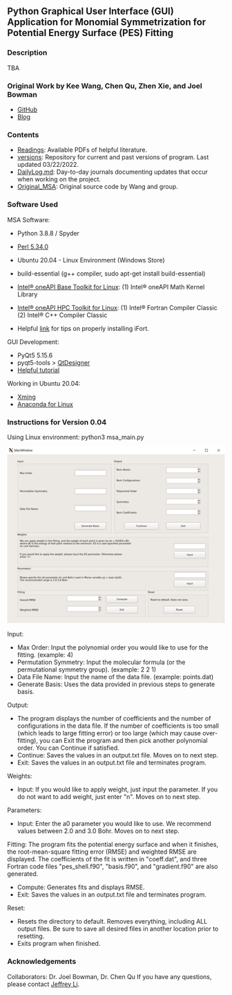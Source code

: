 ## Python Graphical User Interface (GUI) Application for Monomial Symmetrization for Potential Energy Surface (PES) Fitting

### Description

TBA

### Original Work by Kee Wang, Chen Qu, Zhen Xie, and Joel Bowman
* [GitHub](https://github.com/Kee-Wang/PES-Fitting-MSA)
* [Blog](https://scholarblogs.emory.edu/bowman/msa/)

### Contents

* [Readings](./Readings): Available PDFs of helpful literature.
* [versions](./versions): Repository for current and past versions of program. Last updated 03/22/2022.
* [DailyLog.md](./DailyLog.md): Day-to-day journals documenting updates that occur when working on the project.
* [Original_MSA](./Original_MSA): Original source code by Wang and group. 


### Software Used
MSA Software:
* Python 3.8.8 / Spyder
* [Perl 5.34.0](https://www.activestate.com/products/perl/)
* Ubuntu 20.04 - Linux Environment (Windows Store)
* build-essential (g++ compiler, sudo apt-get install build-essential)
* [Intel® oneAPI Base Toolkit for Linux](https://www.intel.com/content/www/us/en/developer/tools/oneapi/base-toolkit-download.html): 
    (1) Intel® oneAPI Math Kernel Library

* [Intel® oneAPI HPC Toolkit for Linux](https://www.intel.com/content/www/us/en/developer/tools/oneapi/hpc-toolkit-download.html):
    (1) Intel® Fortran Compiler Classic
    (2) Intel® C++ Compiler Classic
* Helpful [link](https://estuarine.jp/2021/03/install-oneapi/?lang=en) for tips on properly installing iFort. <!--- (i.e. source /opt/intel/oneapi/setvars.sh) -->

GUI Development:
* PyQt5 5.15.6
* pyqt5-tools > [QtDesigner](https://doc.qt.io/qt-5/qtdesigner-manual.html) 
* [Helpful tutorial](https://www.techwithtim.net/tutorials/pyqt5-tutorial/how-to-use-qtdesigner/)

Working in Ubuntu 20.04:
* [Xming](https://sourceforge.net/projects/xming/)
* [Anaconda for Linux](https://www.digitalocean.com/community/tutorials/how-to-install-the-anaconda-python-distribution-on-ubuntu-20-04)

### Instructions for Version 0.04

Using Linux environment: python3 msa_main.py 

![Interface](./versions/gui_msa_0.04/msa_0331.png)

Input:
* Max Order: Input the polynomial order you would like to use for the fitting. (example: 4)
* Permutation Symmetry: Input the molecular formula (or the permutational symmetry group). (example: 2 2 1)
* Data File Name: Input the name of the data file. (example: points.dat)
* Generate Basis: Uses the data provided in previous steps to generate basis. 

Output: 
* The program displays the number of coefficients and the number of configurations in the data file. If the number of coefficients is too small (which leads to large fitting error) or too large (which may cause over-fitting), you can Exit the program and then pick another polynomial order. You can Continue if satisfied.
* Continue: Saves the values in an output.txt file. Moves on to next step.
* Exit: Saves the values in an output.txt file and terminates program.

Weights: 
* Input: If you would like to apply weight, just input the parameter. If you do not want to add weight, just enter "n". Moves on to next step.

Parameters: 
* Input: Enter the a0 parameter you would like to use. We recommend values between 2.0 and 3.0 Bohr. Moves on to next step.

Fitting: The program fits the potential energy surface and when it finishes, the root-mean-square fitting error (RMSE) and weighted RMSE are displayed. The coefficients of the fit is written in "coeff.dat", and three Fortran code files "pes_shell.f90", "basis.f90", and "gradient.f90" are also generated.
* Compute: Generates fits and displays RMSE.
* Exit: Saves the values in an output.txt file and terminates program.

Reset:
* Resets the directory to default. Removes everything, including ALL output files. Be sure to save all desired files in another location prior to resetting.
* Exits program when finished.


### Acknowledgements

Collaborators: Dr. Joel Bowman, Dr. Chen Qu
If you have any questions, please contact [Jeffrey Li](jeffrey.k.li98@gmail.com).






